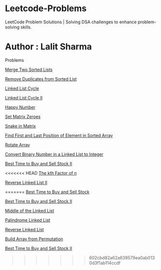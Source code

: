 # Leetcode-Problems
LeetCode Problem Solutions | Solving DSA challenges to enhance problem-solving skills.
# Author : Lalit Sharma

Problems

[Merge Two Sorted Lists](https://leetcode.com/problems/merge-two-sorted-lists/description/)

[Remove Duplicates from Sorted List](https://leetcode.com/problems/remove-duplicates-from-sorted-list/description/)

 [Linked List Cycle](https://leetcode.com/problems/linked-list-cycle/description/)

 [Linked List Cycle II](https://leetcode.com/problems/linked-list-cycle-ii/description/)

 [Happy Number](https://leetcode.com/problems/happy-number/description/)

 [Set Matrix Zeroes](https://leetcode.com/problems/set-matrix-zeroes/description/)

 [Snake in Matrix](https://leetcode.com/problems/snake-in-matrix/description/)

 [Find First and Last Position of Element in Sorted Array](https://leetcode.com/problems/find-first-and-last-position-of-element-in-sorted-array/description/)

 [Rotate Array](https://leetcode.com/problems/rotate-array/description/)

 [Convert Binary Number in a Linked List to Integer](https://leetcode.com/problems/convert-binary-number-in-a-linked-list-to-integer/description/)

 [Best Time to Buy and Sell Stock II](https://leetcode.com/problems/best-time-to-buy-and-sell-stock-ii/description/)

<<<<<<< HEAD
 [The kth Factor of n](https://leetcode.com/problems/the-kth-factor-of-n/description/)

 [Reverse Linked List II](https://leetcode.com/problems/reverse-linked-list-ii/description/)
 
=======
 [Best Time to Buy and Sell Stock](https://leetcode.com/problems/best-time-to-buy-and-sell-stock/description/)

 [Best Time to Buy and Sell Stock II](https://leetcode.com/problems/best-time-to-buy-and-sell-stock-ii/description/)

 [Middle of the Linked List](https://leetcode.com/problems/middle-of-the-linked-list/description/)

 [Palindrome Linked List](https://leetcode.com/problems/palindrome-linked-list/description/)

 [Reverse Linked List](https://leetcode.com/problems/reverse-linked-list/description/)

 [Build Array from Permutation](https://leetcode.com/problems/build-array-from-permutation/description/)

 [Best Time to Buy and Sell Stock II](https://leetcode.com/problems/best-time-to-buy-and-sell-stock-ii/description/) 

>>>>>>> 602cbd82a62a639579ea0ab0130d3f1ab114ccdf
